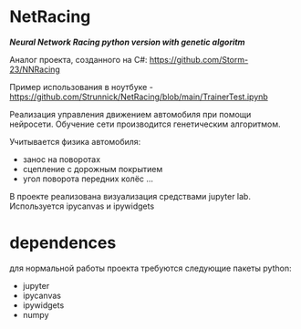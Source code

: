# NetRacing
___Neural Network Racing python version with genetic algoritm___

Аналог проекта, созданного на C#: https://github.com/Storm-23/NNRacing

Пример использования в ноутбуке - https://github.com/Strunnick/NetRacing/blob/main/TrainerTest.ipynb

Реализация управления движением автомобиля при помощи нейросети.
Обучение сети производится генетическим алгоритмом.

Учитывается физика автомобиля:
- занос на поворотах
- сцепление с дорожным покрытием
- угол поворота передних колёс ...

В проекте реализована визуализация средствами jupyter lab.
Используется ipycanvas и ipywidgets

# dependences
для нормальной работы проекта требуются следующие пакеты python:
- jupyter
- ipycanvas
- ipywidgets
- numpy
